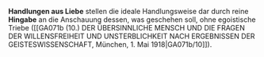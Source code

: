 
**Handlungen aus Liebe** stellen die ideale Handlungsweise dar durch reine **Hingabe** an die Anschauung dessen, was geschehen soll, ohne egoistische Triebe ([[GA071b (10.) DER ÜBERSINNLICHE MENSCH UND DIE FRAGEN DER WILLENSFREIHEIT UND UNSTERBLICHKEIT NACH ERGEBNISSEN DER GEISTESWISSENSCHAFT, München, 1. Mai 1918|GA071b/10]]).
